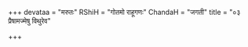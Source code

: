 +++
devataa = "मरुतः"
RShiH = "गोतमो राहूगणः"
ChandaH = "जगती"
title = "०३ प्रैषामज्मेषु विथुरेव"

+++
